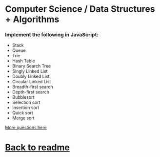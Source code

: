 # Computer Science / Data Structures + Algorithms

### Implement the following in JavaScript:
- Stack
- Queue
- Trie
- Hash Table
- Binary Search Tree
- Singly Linked List
- Doubly Linked List
- Circular Linked List
- Breadth-first search
- Depth-first search
- Bubblesort
- Selection sort
- Insertion sort
- Quick sort
- Merge sort

[More questions here](http://blogs.msdn.com/b/nikhilsi/archive/2011/07/16/programming-interview-questions-and-answers.aspx)

# [Back to readme](../readme.md)
